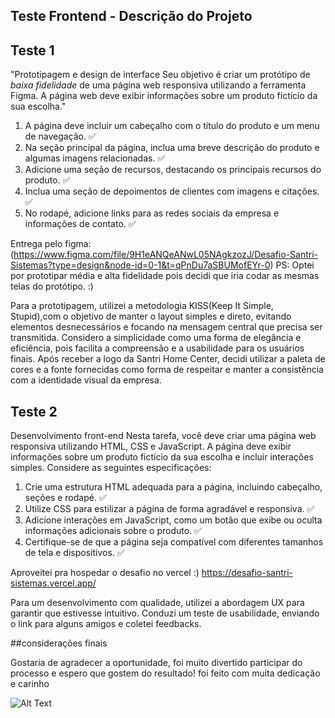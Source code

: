 ## Teste Frontend - Descrição do Projeto

## Teste 1
"Prototipagem e design de interface Seu objetivo é criar um protótipo de *baixa fidelidade* de uma página web responsiva utilizando a
 ferramenta Figma. A página web deve exibir informações sobre um produto fictício da sua escolha."
 
1. A página deve incluir um cabeçalho com o título do produto e um menu de navegação. :white_check_mark:
2. Na seção principal da página, inclua uma breve descrição do produto e algumas imagens relacionadas. :white_check_mark:
3. Adicione uma seção de recursos, destacando os principais recursos do produto. :white_check_mark:
4. Inclua uma seção de depoimentos de clientes com imagens e citações. :white_check_mark:
5. No rodapé, adicione links para as redes sociais da empresa e informações de contato. :white_check_mark:

 
 Entrega pelo figma:
(https://www.figma.com/file/9H1eANQeANwL05NAgkzozJ/Desafio-Santri-Sistemas?type=design&node-id=0-1&t=qPnDu7aSBUMofEYr-0)
PS: Optei por prototipar média e alta fidelidade pois decidi que iria codar as mesmas telas do protótipo. :)

Para a prototipagem, utilizei a metodologia KISS(Keep It Simple, Stupid),com o objetivo de manter o layout simples e direto, evitando elementos desnecessários e focando na mensagem central que precisa ser transmitida. Considero a simplicidade como uma forma de elegância e eficiência, pois facilita a compreensão e a usabilidade para os usuários finais.
Após receber a logo da Santri Home Center, decidi utilizar a paleta de cores e a fonte fornecidas como forma de respeitar e manter a consistência com a identidade visual da empresa.



## Teste 2

Desenvolvimento front-end Nesta tarefa, você deve criar uma página web responsiva utilizando HTML, CSS e JavaScript. A página deve
exibir informações sobre um produto fictício da sua escolha e incluir interações simples. Considere as seguintes especificações:

1. Crie uma estrutura HTML adequada para a página, incluindo cabeçalho, seções e rodapé. :white_check_mark:
2. Utilize CSS para estilizar a página de forma agradável e responsiva. :white_check_mark:
3. Adicione interações em JavaScript, como um botão que exibe ou oculta informações adicionais sobre o produto. :white_check_mark:
4. Certifique-se de que a página seja compatível com diferentes tamanhos de tela e dispositivos. :white_check_mark:

Aproveitei pra hospedar o desafio no vercel :)
https://desafio-santri-sistemas.vercel.app/

Para um desenvolvimento com qualidade, utilizei a abordagem UX para garantir que estivesse intuitivo. Conduzi um teste de usabilidade, enviando o link para alguns amigos e coletei feedbacks. 

##considerações finais

Gostaria de agradecer a oportunidade, foi muito divertido participar do processo e espero que gostem do resultado! foi feito com muita dedicação e carinho

![Alt Text](https://media.giphy.com/media/y5OffROvBod0s/giphy.gif)





